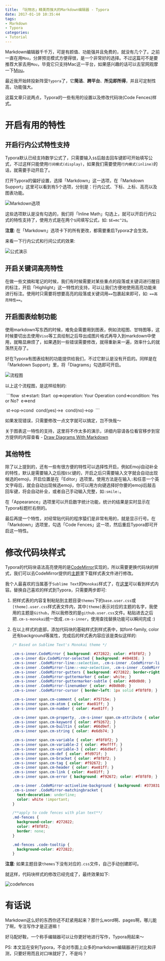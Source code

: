 ```yaml
---
title: 「玩物志」精美而强大的Markdown编辑器 - Typora
date: 2017-01-10 10:35:44
tags:
- Markdown
- Typora
categories:
- Tutorial
---
```


Markdown编辑器千千万，可是有颜值、功能强并且免费的，就没有几个了。之前一直在用`Mou`，分屏预览模式方便得很，是一个非常好的选择。不过这篇可不是要推荐大家去用`Mou`，毕竟它只支持Mac这一平台，如果感兴趣的话可以去官网观摩一下[Mou](http://25.io/mou/)。

最近我开始转投新阵营`Typora`了，它**简洁**、**跨平台**、**所见即所得**，并且可定制性高，功能强大。

这篇文章只说两点，Typora的一些有用的设置以及修改代码块(Code Fences)样式。

# 开启有用的特性

## 开启行内公式特性支持

Typora默认已经支持数学公式了，只需要输入`$$`后敲击回车键即可开始填写公式，不过这样只能使用`行间模式(display)`，如果我们需要使用`行内模式(inline)`的话，就需要手动开启了。

打开Typora的偏好设置，选择「Markdown」这一选项，在「Markdown Support」这里可以看到有5个选项，分别是：行内公式、下标、上标、高亮以及图表功能。

![Markdown选项](/images/Typora/preference.png)

这些选项默认是没有勾选的，我们将「Inline Math」勾选上，就可以开启行内公式的特性支持了，使用方式是在两个`$`间填写公式，如: `$E=mc^2$`。

**注意**: 在「Markdown」选项卡下的所有更改，都需要重启Typora才会生效。

来看一下行内公式和行间公式的效果:

![公式演示](/images/Typora/math.gif)

## 开启关键词高亮特性

在做一些文摘和笔记的时候，我们有时候需要对某些重点的段落或关键词进行醒目的标注，开启「Highlight」这一特性的支持，可以让我们方便地使用高亮功能来进行标注。使用时只需要将想要高亮的段落或关键词用`==`包裹起来即可，如: `==高亮特性==`。

## 开启图表绘制功能

使用markdown写东西的时候，难免会需要用到图表，例如流程图、甘特图等，这时候要切出去使用`Viso`等工具绘制之后导出成图片格式再导入到markdown中使用，就略显麻烦了，如果遇到一些错误需要修改，就得重新来一遍，效率什么的就荡然无存了。

好在Typora有图表绘制的功能提供给我们，不过它默认是没有开启的。同样是在「Markdown Support」里，将「Diagrams」勾选即可开启。

![流程图](/images/Typora/flowchart.png)

以上这个流程图，是这样绘制的:

​	\`\`\`flow
​	st=>start: Start
​	op=>operation: Your Operation
​	cond=>condition: Yes or No?
​	e=>end

​	st->op->cond
​	cond(yes)->e
​	cond(no)->op
​	\`\`\`

如果发现错误，只需要修改一点文字就可以搞定，岂不快哉～

关于图表这一特性的支持，这里将不作太多的演示，详细内容请各位看官移步到官方提供的内容查看 - [Draw Diagrams With Markdown](http://support.typora.io/Draw-Diagrams-With-Markdown/)

## 其他特性

除了以上提到的，还有一些有很方便的特性可以选择性开启，例如Emoji自动补全的特性，默认是需要输入之后按`ESC`键的，开启之后只需要输入文字就会自动出现候选的emoji，开启位置是在「Editor」选项里。使用方法是在输入`:`和任意一个英文字母后，就会自动出现候选emoji，你可以用方向键选择好你要的emoji后敲击回车键，将会自动补全，或者自己手动输入完整，如`:smile:`。

在「Appearance」选项里可以开启数字统计功能，统计的结果是实时显示在Typora标题栏右侧的。

最后再提一个特性，对经常贴代码的程序猿们是非常有用的，就是显示行号。在「Markdown」选项里，勾选「Code Fences」这一项，然后重启Typora即可开启这一特性。

# 修改代码块样式

Typora的代码块语法高亮使用的是[CodeMirror](http://codemirror.net/)实现的，所以需要更换代码块的样式，我们可以去CodeMirror提供的[主题](http://codemirror.net/theme/)里下载样式表文件进行修改。

我个人最喜欢的当属基于`Sublime Text`的`Monokai`样式了，在[这里](http://codemirror.net/theme/monokai.css)可以看到样式内容。替换自己喜欢的样式到Typora，只需要两步即可:

1. 把样式表的内容复制粘贴到主题目录`themes`下的`base.user.css`或`[theme].user.css`样式表文件内，其中`[theme]`表示对应的主题的名字，我使用的主题是`Github`，所以我修改的是`github.user.css`文件。粘贴进去之后把`.cm-s-monokai`统一改成`.cm-s-inner`，使用查找替换功能可以瞬间完成 :)

2. 在以上样式的底部，添加代码块的基础样式到样式表中，如font-family, color还有background等属性，完成后的样式表内容应该是类似这样的:

   ```css
   /* Based on Sublime Text's Monokai theme */

   .cm-s-inner.CodeMirror { background: #272822; color: #f8f8f2; }
   .cm-s-inner div.CodeMirror-selected { background: #49483E; }
   .cm-s-inner .CodeMirror-line::selection, .cm-s-inner .CodeMirror-line > span::selection, .cm-s-inner .CodeMirror-line > span > span::selection { background: rgba(73, 72, 62, .99); }
   .cm-s-inner .CodeMirror-line::-moz-selection, .cm-s-inner .CodeMirror-line > span::-moz-selection, .cm-s-inner .CodeMirror-line > span > span::-moz-selection { background: rgba(73, 72, 62, .99); }
   .cm-s-inner .CodeMirror-gutters { background: #272822; border-right: 0px; }
   .cm-s-inner .CodeMirror-guttermarker { color: white; }
   .cm-s-inner .CodeMirror-guttermarker-subtle { color: #d0d0d0; }
   .cm-s-inner .CodeMirror-linenumber { color: #d0d0d0; }
   .cm-s-inner .CodeMirror-cursor { border-left: 1px solid #f8f8f0; }

   .cm-s-inner span.cm-comment { color: #75715e; }
   .cm-s-inner span.cm-atom { color: #ae81ff; }
   .cm-s-inner span.cm-number { color: #ae81ff; }

   .cm-s-inner span.cm-property, .cm-s-inner span.cm-attribute { color: #a6e22e; }
   .cm-s-inner span.cm-keyword { color: #f92672; }
   .cm-s-inner span.cm-builtin { color: #66d9ef; }
   .cm-s-inner span.cm-string { color: #e6db74; }

   .cm-s-inner span.cm-variable { color: #f8f8f2; }
   .cm-s-inner span.cm-variable-2 { color: #9effff; }
   .cm-s-inner span.cm-variable-3 { color: #66d9ef; }
   .cm-s-inner span.cm-def { color: #fd971f; }
   .cm-s-inner span.cm-bracket { color: #f8f8f2; }
   .cm-s-inner span.cm-tag { color: #f92672; }
   .cm-s-inner span.cm-header { color: #ae81ff; }
   .cm-s-inner span.cm-link { color: #ae81ff; }
   .cm-s-inner span.cm-error { background: #f92672; color: #f8f8f0; }

   .cm-s-inner .CodeMirror-activeline-background { background: #373831; }
   .cm-s-inner .CodeMirror-matchingbracket {
     text-decoration: underline;
     color: white !important;
   }

   /**apply to code fences with plan text**/
   .md-fences {
     background-color: #272822;
     color: #f8f8f2;
     border: none;
   }

   .md-fences .code-tooltip {
     background-color: #272822;
   }
   ```
**注意**: 如果主题目录`themes`下没有对应的`.css`文件，自己手动创建即可。

就这样，代码块样式的修改已经完成了，最终效果如下:

![codefences](/images/Typora/codefences.png)

# 有话说

Markdown这么好的东西你还不赶紧用起来？那什么word啊、pages啊，哪儿能了啊，专注写作才是正道嘛！

好马配好鞍，一个称手编辑器可以让你更好地进行写作，Typora用起来～

PS: 本文旨在安利Typora，不会对市面上众多的markdown编辑器进行对比和评测，只要好用而且对口味就好了，不是吗？